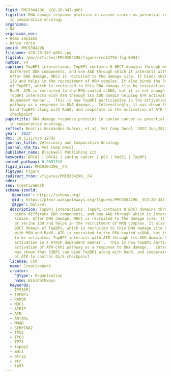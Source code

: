 ```yaml
---
figid: PMC9304296__VCO-20-347-g001
figtitle: DNA damage response proteins in canine cancer as potential research targets
  in comparative oncology
organisms:
- NA
organisms_ner:
- Homo sapiens
- Danio rerio
pmcid: PMC9304296
filename: VCO-20-347-g001.jpg
figlink: /pmc/articles/PMC9304296/figure/vco12795-fig-0004/
number: F4
caption: TopBP1 interactions. TopBP1 contains 8 BRCT domains through which it binds
  different DDR components, and one AAD through which it interacts with ATR kinase.
  After DNA damage, MDC1 is recruited to the damage site. It binds γH2AX at serine
  139 and helps in the recruitment of MRN complex. It also binds the 5th BRCT domain
  of TopBP1, which is recruited to this DNA damage site by interaction with MRN and
  Rad9. ATR is recruited to the RPA‐coated ssDNA, but it is not enough to be activated.
  TopBP1 interacts with ATR through its ADD domain helping ATR activation in a ATRIP
  dependent manner.,  This is how TopBP1 participates in the activation of ATR‐Chk1
  pathway as a response to DNA damage.,  Interestingly, it was shown that 53BP1 can
  bind TopBP1 along with Rad9, and cooperate in the activation of ATR to control G1/S
  checkpoint
papertitle: DNA damage response proteins in canine cancer as potential research targets
  in comparative oncology.
reftext: Beatriz Hernández‐Suárez, et al. Vet Comp Oncol. 2022 Jun;20(2):347-361.
year: '2022'
doi: 10.1111/vco.12795
journal_title: Veterinary and Comparative Oncology
journal_nlm_ta: Vet Comp Oncol
publisher_name: Blackwell Publishing Ltd
keywords: BRCA1 | BRCA2 | canine cancer | p53 | Rad51 | TopBP1
automl_pathway: 0.9351318
figid_alias: PMC9304296__F4
figtype: Figure
redirect_from: /figures/PMC9304296__F4
ndex: ''
seo: CreativeWork
schema-jsonld:
  '@context': https://schema.org/
  '@id': https://pfocr.wikipathways.org/figures/PMC9304296__VCO-20-347-g001.html
  '@type': Dataset
  description: TopBP1 interactions. TopBP1 contains 8 BRCT domains through which it
    binds different DDR components, and one AAD through which it interacts with ATR
    kinase. After DNA damage, MDC1 is recruited to the damage site. It binds γH2AX
    at serine 139 and helps in the recruitment of MRN complex. It also binds the 5th
    BRCT domain of TopBP1, which is recruited to this DNA damage site by interaction
    with MRN and Rad9. ATR is recruited to the RPA‐coated ssDNA, but it is not enough
    to be activated. TopBP1 interacts with ATR through its ADD domain helping ATR
    activation in a ATRIP dependent manner.,  This is how TopBP1 participates in the
    activation of ATR‐Chk1 pathway as a response to DNA damage.,  Interestingly, it
    was shown that 53BP1 can bind TopBP1 along with Rad9, and cooperate in the activation
    of ATR to control G1/S checkpoint
  license: CC0
  name: CreativeWork
  creator:
    '@type': Organization
    name: WikiPathways
  keywords:
  - TP53BP1
  - TOPBP1
  - RAD9A
  - MDC1
  - ATRIP
  - ATR
  - ANTXR1
  - MMAB
  - SERPINA2
  - TP53
  - TP63
  - TP73
  - topbp1
  - mdc1
  - atrip
  - atr
  - tp53
---
```

